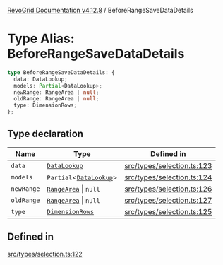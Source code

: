 [RevoGrid Documentation v4.12.8](README.md) / BeforeRangeSaveDataDetails

# Type Alias: BeforeRangeSaveDataDetails

```ts
type BeforeRangeSaveDataDetails: {
  data: DataLookup;
  models: Partial<DataLookup>;
  newRange: RangeArea | null;
  oldRange: RangeArea | null;
  type: DimensionRows;
};
```

## Type declaration

| Name | Type | Defined in |
| ------ | ------ | ------ |
| `data` | [`DataLookup`](TypeAlias.DataLookup.md) | [src/types/selection.ts:123](https://github.com/revolist/revogrid/blob/c3ca1940d3bbc95c0549378ff25b8d267352be31/src/types/selection.ts#L123) |
| `models` | `Partial`\<[`DataLookup`](TypeAlias.DataLookup.md)\> | [src/types/selection.ts:124](https://github.com/revolist/revogrid/blob/c3ca1940d3bbc95c0549378ff25b8d267352be31/src/types/selection.ts#L124) |
| `newRange` | [`RangeArea`](TypeAlias.RangeArea.md) \| `null` | [src/types/selection.ts:126](https://github.com/revolist/revogrid/blob/c3ca1940d3bbc95c0549378ff25b8d267352be31/src/types/selection.ts#L126) |
| `oldRange` | [`RangeArea`](TypeAlias.RangeArea.md) \| `null` | [src/types/selection.ts:127](https://github.com/revolist/revogrid/blob/c3ca1940d3bbc95c0549378ff25b8d267352be31/src/types/selection.ts#L127) |
| `type` | [`DimensionRows`](TypeAlias.DimensionRows.md) | [src/types/selection.ts:125](https://github.com/revolist/revogrid/blob/c3ca1940d3bbc95c0549378ff25b8d267352be31/src/types/selection.ts#L125) |

## Defined in

[src/types/selection.ts:122](https://github.com/revolist/revogrid/blob/c3ca1940d3bbc95c0549378ff25b8d267352be31/src/types/selection.ts#L122)

